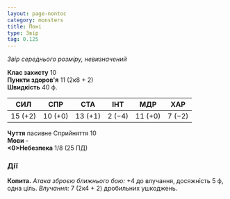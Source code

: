 ```yaml
---
layout: page-nontoc
category: monsters
title: Поні
type: Звір
tag: 0.125
---
```


_Звір середнього розміру, невизначений_

**Клас захисту** 10     
**Пункти здоров'я** 11 (2к8 + 2)    
**Швидкість** 40 ф.

| СИЛ     | СПР     | СТА     | ІНТ    | МДР     | ХАР    |
| ------- | ------- | ------- | ------ | ------- | ------ |
| 15 (+2) | 10 (+0) | 13 (+1) | 2 (−4) | 11 (+0) | 7 (−2) |

**Чуття** пасивне Сприйняття 10    
**Мови** -    
**<0>Небезпека** 1/8 (25 ПД)

### Дії
**Копита.** _Атака зброєю ближнього бою:_ +4 до влучання, досяжність 5 ф, одна ціль. _Влучання:_ 7 (2к4 + 2) дробильних ушкоджень.
